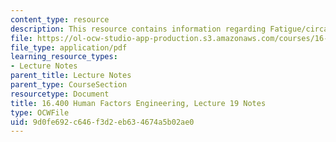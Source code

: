 ```yaml
---
content_type: resource
description: This resource contains information regarding Fatigue/circadian rhythms.
file: https://ol-ocw-studio-app-production.s3.amazonaws.com/courses/16-400-human-factors-engineering-fall-2011/9d0fe692c646f3d2eb634674a5b02ae0_MIT16_400F11_lec19.pdf
file_type: application/pdf
learning_resource_types:
- Lecture Notes
parent_title: Lecture Notes
parent_type: CourseSection
resourcetype: Document
title: 16.400 Human Factors Engineering, Lecture 19 Notes
type: OCWFile
uid: 9d0fe692-c646-f3d2-eb63-4674a5b02ae0
---
```

